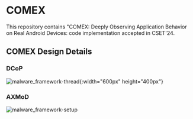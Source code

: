 # COMEX
This repository contains "COMEX: Deeply Observing Application Behavior on Real Android Devices: code implementation accepted in CSET'24.

## COMEX Design Details

### DCoP
![malware_framework-thread](https://github.com/zeya2u9/COMEX/assets/108210209/f926f24a-b835-4050-99e0-42dbaea53034){:width="600px" height="400px"}

### AXMoD
![malware_framework-setup](https://github.com/zeya2u9/COMEX/assets/108210209/2647f53b-4382-4fcd-ac22-882133c37413)
